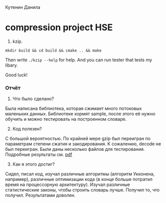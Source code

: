 Кутенин Данила
# compression project HSE

1) kzip.

`mkdir build && cd build && cmake .. && make`

Then write `./kzip --help` for help. And you can run tester that tests my libary.

Good luck!


### Отчёт

1) Что было сделано?

Была написана библиотека, которая сжимает много потоковых маленьких данных. Библиотеке кормят sample, после этого её нужно обучить и можно тестировать на построенном словаре.

2) Код полезен?

С большой вероятностью. По крайней мере gzip был
 переигран по параметрам степени сжатия и закодирования. К сожалению, decode не был переигран. Были даны несколько файлов для тестирования. Подробные результаты см. [pdf]

[pdf]: https://github.com/danlark1/Kzip/blob/master/tests.pdf

3) Как я этого достиг?

Сидел, писал код, изучал различные алгоритмы (алгоритм Укконена, например), различные оптимизации кода (в конце больше потратил время на процессорную архитектуру). Изучал различные статистические законы, чтобы строить словарь лучше. Получил то, что получил. Результатами доволен.
